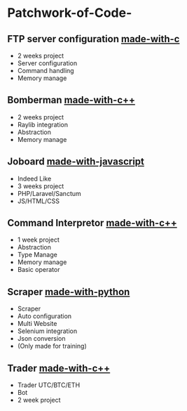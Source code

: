 # Patchwork-of-Code-

## FTP server configuration [made-with-c](https://img.shields.io/badge/C-00599C?style=for-the-badge&logo=c&logoColor=white)
- 2 weeks project
- Server configuration
- Command handling
- Memory manage

## Bomberman [made-with-c++](https://img.shields.io/badge/C%2B%2B-00599C?style=for-the-badge&logo=c%2B%2B&logoColor=white)
- 2 weeks project
- Raylib integration
- Abstraction
- Memory manage

## Joboard [made-with-javascript](https://img.shields.io/badge/JavaScript-323330?style=for-the-badge&logo=javascript&logoColor=F7DF1E)
- Indeed Like
- 3 weeks project
- PHP/Laravel/Sanctum
- JS/HTML/CSS

## Command Interpretor [made-with-c++](https://img.shields.io/badge/C%2B%2B-00599C?style=for-the-badge&logo=c%2B%2B&logoColor=white)
- 1 week project
- Abstraction
- Type Manage
- Memory manage
- Basic operator

## Scraper [made-with-python]( https://img.shields.io/badge/Python-3776AB?style=for-the-badge&logo=python&logoColor=white)
- Scraper 
- Auto configuration
- Multi Website
- Selenium integration
- Json conversion
- (Only made for training)

## Trader [made-with-c++](https://img.shields.io/badge/C%2B%2B-00599C?style=for-the-badge&logo=c%2B%2B&logoColor=white)
- Trader UTC/BTC/ETH
- Bot
- 2 week project
